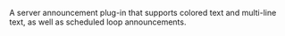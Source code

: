 A server announcement plug-in that supports colored text and multi-line text, as well as scheduled loop announcements.